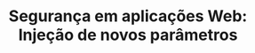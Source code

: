 ---
layout: redirect
category: caelum
title: "Segurança em aplicações Web: Injeção de novos parâmetros"
originalURI: http://blog.caelum.com.br/seguranca-em-aplicacoes-web-injecao-de-novos-parametros/
---